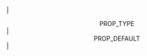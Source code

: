 | <div style='text-align:center;margin:auto;'>PROP_TYPE</div> | <div style='text-align:center;margin:auto;'>PROP_DEFAULT</div> |
